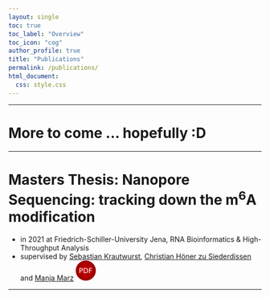 ```yaml
---
layout: single
toc: true
toc_label: "Overview"
toc_icon: "cog"
author_profile: true
title: "Publications"
permalink: /publications/
html_document:
  css: style.css
---
```


***
# More to come ... hopefully :D

***

# Masters Thesis: Nanopore Sequencing: tracking down the m<sup>6</sup>A modification
- in 2021 at Friedrich-Schiller-University Jena, RNA Bioinformatics & High-Throughput Analysis
- supervised by [Sebastian Krautwurst](https://github.com/RaverJay), [Christian Höner zu Siederdissen](http://www.bioinf.uni-leipzig.de/~choener/) and [Manja Marz](https://www.rna.uni-jena.de)
<a href="rna_nanopore_sequencing_tracking_down_the_m6a_modification.pdf"><img src="/icons/pdf.png" alt="PDF" titel="open PDF document"/></a>

***
